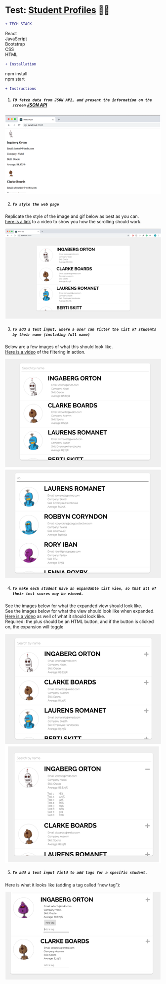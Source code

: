 # Test: [Student Profiles](https://student-profiles-test.netlify.app/) :man_student:
```diff
+ TECH STACK
```
React \
JavaScript \
Bootstrap \
CSS \
HTML

```diff
+ Installation
```
npm install \
npm start

```diff
+ Instructions
```

1. ##### `TO fetch data from JSON API, and present the information on the screen` [JSON API](https://api.hatchways.io/assessment/students)

![GitHub Logo](/image/0.png)

2. ##### `To style the web page`

Replicate the style of the image and gif below as best as you can.\
[here is a link](https://storage.googleapis.com/hatchways-app.appspot.com/assessments/data/frontend/f-1/735fae21-9b8d-4431-8978-5098a2217fd2/part2.webm) to a video to show you how the scrolling should work.

![GitHub Logo](/image/1.png)

3. ##### `To add a text input, where a user can filter the list of students by their name (including full name)`

Below are a few images of what this should look like. \
[Here is a video](https://storage.googleapis.com/hatchways-app.appspot.com/assessments/data/frontend/f-1/735fae21-9b8d-4431-8978-5098a2217fd2/part3.webm) of the filtering in action.

![GitHub Logo](/image/2.png)

4. ##### `To make each student have an expandable list view, so that all of their test scores may be viewed.`

See the images below for what the expanded view should look like.\
See the images below for what the view should look like when expanded. \
[Here is a video](https://storage.googleapis.com/hatchways-app.appspot.com/assessments/data/frontend/f-1/735fae21-9b8d-4431-8978-5098a2217fd2/part4.webm) as well of what it should look like.\
Required: the plus should be an HTML button, and if the button is clicked on, the expansion will toggle

![GitHub Logo](/image/3.png)

5. ##### `To add a text input field to add tags for a specific student. `

Here is what it looks like (adding a tag called “new tag”):

![GitHub Logo](/image/4.png)
